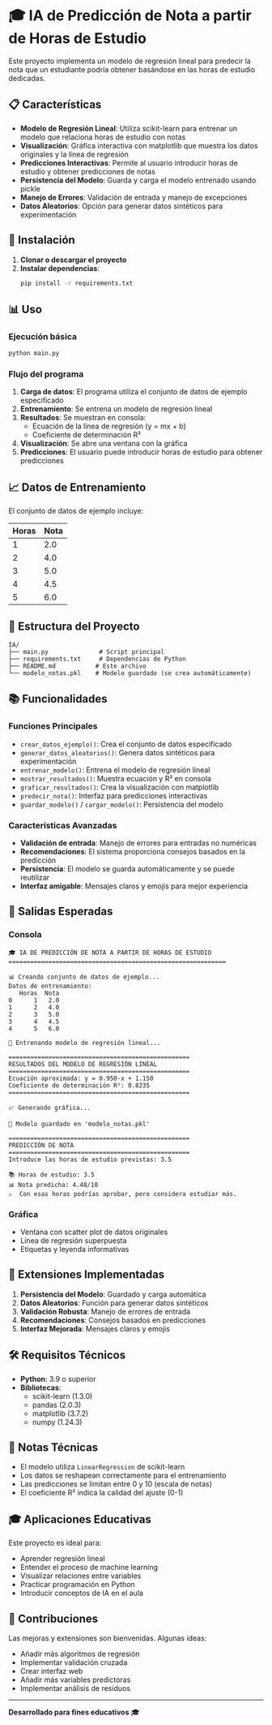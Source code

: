 # 🎓 IA de Predicción de Nota a partir de Horas de Estudio

Este proyecto implementa un modelo de regresión lineal para predecir la nota que un estudiante podría obtener basándose en las horas de estudio dedicadas.

## 📋 Características

- **Modelo de Regresión Lineal**: Utiliza scikit-learn para entrenar un modelo que relaciona horas de estudio con notas
- **Visualización**: Gráfica interactiva con matplotlib que muestra los datos originales y la línea de regresión
- **Predicciones Interactivas**: Permite al usuario introducir horas de estudio y obtener predicciones de notas
- **Persistencia del Modelo**: Guarda y carga el modelo entrenado usando pickle
- **Manejo de Errores**: Validación de entrada y manejo de excepciones
- **Datos Aleatorios**: Opción para generar datos sintéticos para experimentación

## 🚀 Instalación

1. **Clonar o descargar el proyecto**
2. **Instalar dependencias**:
   ```bash
   pip install -r requirements.txt
   ```

## 📊 Uso

### Ejecución básica
```bash
python main.py
```

### Flujo del programa

1. **Carga de datos**: El programa utiliza el conjunto de datos de ejemplo especificado
2. **Entrenamiento**: Se entrena un modelo de regresión lineal
3. **Resultados**: Se muestran en consola:
   - Ecuación de la línea de regresión (y = mx + b)
   - Coeficiente de determinación R²
4. **Visualización**: Se abre una ventana con la gráfica
5. **Predicciones**: El usuario puede introducir horas de estudio para obtener predicciones

## 📈 Datos de Entrenamiento

El conjunto de datos de ejemplo incluye:

| Horas | Nota |
|-------|------|
| 1     | 2.0  |
| 2     | 4.0  |
| 3     | 5.0  |
| 4     | 4.5  |
| 5     | 6.0  |

## 🔧 Estructura del Proyecto

```
IA/
├── main.py              # Script principal
├── requirements.txt     # Dependencias de Python
├── README.md           # Este archivo
└── modelo_notas.pkl    # Modelo guardado (se crea automáticamente)
```

## 📚 Funcionalidades

### Funciones Principales

- `crear_datos_ejemplo()`: Crea el conjunto de datos especificado
- `generar_datos_aleatorios()`: Genera datos sintéticos para experimentación
- `entrenar_modelo()`: Entrena el modelo de regresión lineal
- `mostrar_resultados()`: Muestra ecuación y R² en consola
- `graficar_resultados()`: Crea la visualización con matplotlib
- `predecir_nota()`: Interfaz para predicciones interactivas
- `guardar_modelo()` / `cargar_modelo()`: Persistencia del modelo

### Características Avanzadas

- **Validación de entrada**: Manejo de errores para entradas no numéricas
- **Recomendaciones**: El sistema proporciona consejos basados en la predicción
- **Persistencia**: El modelo se guarda automáticamente y se puede reutilizar
- **Interfaz amigable**: Mensajes claros y emojis para mejor experiencia

## 🎯 Salidas Esperadas

### Consola
```
🎓 IA DE PREDICCIÓN DE NOTA A PARTIR DE HORAS DE ESTUDIO
============================================================

📊 Creando conjunto de datos de ejemplo...
Datos de entrenamiento:
   Horas  Nota
0      1   2.0
1      2   4.0
2      3   5.0
3      4   4.5
4      5   6.0

🤖 Entrenando modelo de regresión lineal...

==================================================
RESULTADOS DEL MODELO DE REGRESIÓN LINEAL
==================================================
Ecuación aproximada: y = 0.950·x + 1.150
Coeficiente de determinación R²: 0.8235
==================================================

📈 Generando gráfica...

💾 Modelo guardado en 'modelo_notas.pkl'

==================================================
PREDICCIÓN DE NOTA
==================================================
Introduce las horas de estudio previstas: 3.5

📚 Horas de estudio: 3.5
📊 Nota predicha: 4.48/10
⚠️  Con esas horas podrías aprobar, pero considera estudiar más.
```

### Gráfica
- Ventana con scatter plot de datos originales
- Línea de regresión superpuesta
- Etiquetas y leyenda informativas

## 🔬 Extensiones Implementadas

1. **Persistencia del Modelo**: Guardado y carga automática
2. **Datos Aleatorios**: Función para generar datos sintéticos
3. **Validación Robusta**: Manejo de errores de entrada
4. **Recomendaciones**: Consejos basados en predicciones
5. **Interfaz Mejorada**: Mensajes claros y emojis

## 🛠️ Requisitos Técnicos

- **Python**: 3.9 o superior
- **Bibliotecas**:
  - scikit-learn (1.3.0)
  - pandas (2.0.3)
  - matplotlib (3.7.2)
  - numpy (1.24.3)

## 📝 Notas Técnicas

- El modelo utiliza `LinearRegression` de scikit-learn
- Los datos se reshapean correctamente para el entrenamiento
- Las predicciones se limitan entre 0 y 10 (escala de notas)
- El coeficiente R² indica la calidad del ajuste (0-1)

## 🎓 Aplicaciones Educativas

Este proyecto es ideal para:
- Aprender regresión lineal
- Entender el proceso de machine learning
- Visualizar relaciones entre variables
- Practicar programación en Python
- Introducir conceptos de IA en el aula

## 🤝 Contribuciones

Las mejoras y extensiones son bienvenidas. Algunas ideas:
- Añadir más algoritmos de regresión
- Implementar validación cruzada
- Crear interfaz web
- Añadir más variables predictoras
- Implementar análisis de residuos

---

**Desarrollado para fines educativos** 🎓 